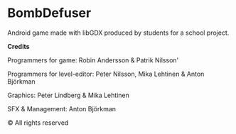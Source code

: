 # BombDefuser
Android game made with libGDX produced by students for a school project.

**Credits**

Programmers for game: Robin Andersson & Patrik Nilsson'

Programmers for level-editor: Peter Nilsson, Mika Lehtinen & Anton Björkman

Graphics: Peter Lindberg & Mika Lehtinen

SFX & Management: Anton Björkman

© All rights reserved
